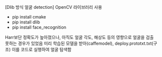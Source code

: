 [Dlib 방식 얼굴 detection] OpenCV 라이브러리 사용   

- pip install cmake   
- pip install dlib   
- pip install face_recognition   

Harr보단 정확도가 높아졌으나, 아직도 얼굴 각도, 해상도 등의 영향으로 얼굴을 검출 못하는 경우가 있었음
미리 학습된 모델을 받아(caffemodel), deploy.prototxt.txt(구조) 이를 코드로 실행하여 얼굴 탐색함
